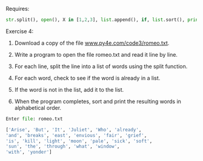 
Requires:

```python
str.split(), open(), X in [1,2,3], list.append(), if, list.sort(), print()
```

Exercise 4: 

1. Download a copy of the file www.py4e.com/code3/romeo.txt. 

2. Write a program to open the file romeo.txt and read it line by line. 

3. For each line, split the line into a list of words using the split function. 

4. For each word, check to see if the word is already in a list. 

5. If the word is not in the list, add it to the list. 

6. When the program completes, sort and print the resulting words in alphabetical order.

```python
Enter file: romeo.txt

['Arise', 'But', 'It', 'Juliet', 'Who', 'already',
'and', 'breaks', 'east', 'envious', 'fair', 'grief',
'is', 'kill', 'light', 'moon', 'pale', 'sick', 'soft',
'sun', 'the', 'through', 'what', 'window',
'with', 'yonder']

```